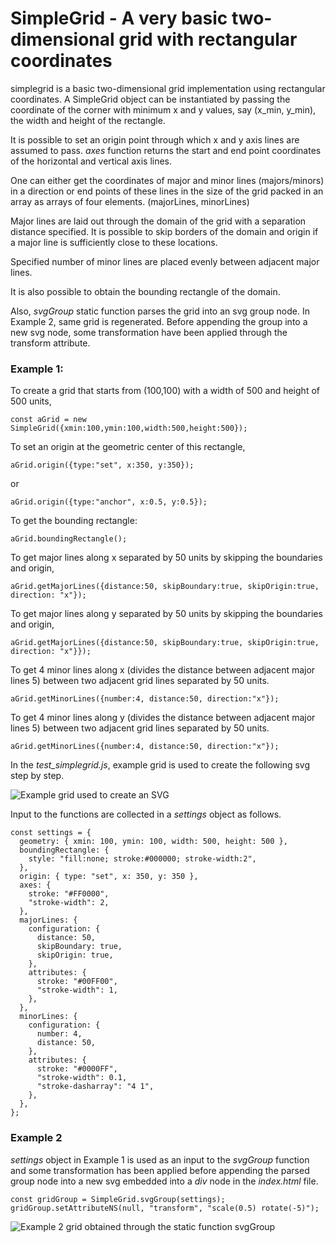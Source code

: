 # SimpleGrid - A very basic two-dimensional grid with rectangular coordinates

simplegrid is a basic two-dimensional grid implementation using rectangular coordinates. A SimpleGrid object can be instantiated by passing the coordinate of the corner with minimum x and y values, say (x_min, y_min), the width and height of the rectangle. 

It is possible to set an origin point through which x and y axis lines are assumed to pass. *axes* function returns the start and end point coordinates of the horizontal and vertical axis lines.

One can either get the coordinates of major and minor lines (majors/minors) in a direction or end points of these lines in the size of the grid packed in an array as arrays of four elements. (majorLines, minorLines)

Major lines are laid out through the domain of the grid with a separation distance specified. It is possible to skip borders of the domain and origin if a major line is sufficiently close to these locations. 

Specified number of minor lines are placed evenly between adjacent major lines.

It is also possible to obtain the bounding rectangle of the domain.

Also, *svgGroup* static function parses the grid into an svg group node. In Example 2, same grid is regenerated. Before appending the group into a new svg node, some transformation have been applied through the transform attribute.

### Example 1: 

To create a grid that starts from (100,100) with a width of 500 and height of 500 units, 

```const aGrid = new SimpleGrid({xmin:100,ymin:100,width:500,height:500});```

To set an origin at the geometric center of this rectangle, 

```aGrid.origin({type:"set", x:350, y:350}); ```

or

```aGrid.origin({type:"anchor", x:0.5, y:0.5});```

To get the bounding rectangle: 

```aGrid.boundingRectangle();```

To get major lines along x separated by 50 units by skipping the boundaries and origin,

```aGrid.getMajorLines({distance:50, skipBoundary:true, skipOrigin:true, direction: "x"});```

To get major lines along y separated by 50 units by skipping the boundaries and origin,

```aGrid.getMajorLines({distance:50, skipBoundary:true, skipOrigin:true, direction: "x"}});```

To get 4 minor lines along x (divides the distance between adjacent major lines 5) between two adjacent grid lines separated by 50 units. 

```aGrid.getMinorLines({number:4, distance:50, direction:"x"});```

To get 4 minor lines along y (divides the distance between adjacent major lines 5) between two adjacent grid lines separated by 50 units. 

```aGrid.getMinorLines({number:4, distance:50, direction:"x"});```

In the *test_simplegrid.js*, example grid is used to create the following svg step by step. 

![Example grid used to create an SVG](./assets/images/example_grid.png "Example grid")

Input to the functions are collected in a *settings* object as follows.

```
const settings = {
  geometry: { xmin: 100, ymin: 100, width: 500, height: 500 },
  boundingRectangle: {
    style: "fill:none; stroke:#000000; stroke-width:2",
  },
  origin: { type: "set", x: 350, y: 350 },
  axes: {
    stroke: "#FF0000",
    "stroke-width": 2,
  },
  majorLines: {
    configuration: {
      distance: 50,
      skipBoundary: true,
      skipOrigin: true,
    },
    attributes: {
      stroke: "#00FF00",
      "stroke-width": 1,
    },
  },
  minorLines: {
    configuration: {
      number: 4,
      distance: 50,
    },
    attributes: {
      stroke: "#0000FF",
      "stroke-width": 0.1,
      "stroke-dasharray": "4 1",
    },
  },
};
```


### Example 2

*settings* object in Example 1 is used as an input to the *svgGroup* function and some transformation has been applied before appending the parsed group node into a new svg embedded into a *div* node in the *index.html* file.

```
const gridGroup = SimpleGrid.svgGroup(settings);
gridGroup.setAttributeNS(null, "transform", "scale(0.5) rotate(-5)");
```

![Example 2 grid obtained through the static function svgGroup](./assets/images/example_grid2.png "Example 2 grid")